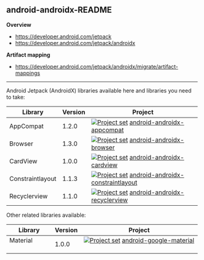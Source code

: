 ## android-androidx-README

**Overview**<br/>
* https://developer.android.com/jetpack
* https://developer.android.com/jetpack/androidx

**Artifact mapping**<br/>
* https://developer.android.com/jetpack/androidx/migrate/artifact-mappings

---

Android Jetpack (AndroidX) libraries available here and libraries you need to take:

| Library           | Version | Project |
| ---               | ---     | ---     |
| AppCompat         | 1.2.0   | [<img src="https://bit.ly/3qHag0x" title="Project set" align="top" />](https://raw.githubusercontent.com/dandar3/android-androidx-appcompat/1.2.0/.projectset) [android-androidx-appcompat](https://github.com/dandar3/android-androidx-appcompat/tree/1.2.0) |
| Browser           | 1.3.0   | [<img src="https://bit.ly/3qHag0x" title="Project set" align="top" />](https://raw.githubusercontent.com/dandar3/android-androidx-browser/1.3.0/.projectset) [android-androidx-browser](https://github.com/dandar3/android-androidx-browser/tree/1.3.0) |
| CardView          | 1.0.0   | [<img src="https://bit.ly/3qHag0x" title="Project set" align="top" />](https://raw.githubusercontent.com/dandar3/android-androidx-cardview/1.0.0/.projectset) [android-androidx-cardview](https://github.com/dandar3/android-androidx-cardview/tree/1.0.0) |
| Constraintlayout  | 1.1.3   | [<img src="https://bit.ly/3qHag0x" title="Project set" align="top" />](https://raw.githubusercontent.com/dandar3/android-androidx-constraintlayout/1.1.3/.projectset) [android-androidx-constraintlayout](https://github.com/dandar3/android-androidx-constraintlayout/tree/1.1.3) |
| Recyclerview      | 1.1.0   | [<img src="https://bit.ly/3qHag0x" title="Project set" align="top" />](https://raw.githubusercontent.com/dandar3/android-androidx-recyclerview/1.1.0/.projectset) [android-androidx-recyclerview](https://github.com/dandar3/android-androidx-recyclerview/tree/1.1.0) |

Other related libraries available:

| Library           | Version | Project |
| ---               | ---     | ---     |
| Material &nbsp; &nbsp; &nbsp; &nbsp; &nbsp; &nbsp;&nbsp; | 1.0.0   | [<img src="https://bit.ly/3qHag0x" title="Project set" align="top" />](https://raw.githubusercontent.com/dandar3/android-google-material/1.0.0/.projectset) [android-google-material](https://github.com/dandar3/android-google-material/tree/1.0.0) &nbsp; &nbsp; &nbsp; &nbsp; &nbsp; &nbsp; &nbsp; &nbsp; |
